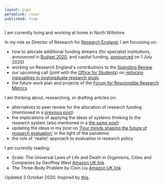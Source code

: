 ```yaml
---
layout: page
permalink: /now/
published: true
---
```


I am currently living and working at home in North Wiltshire.

In my role as Director of Research for [Research England](https://re.ukri.org/), I am focussing on:

* how to allocate additional funding streams (for specialist institutions, announced in [Budget 2020](https://www.gov.uk/government/publications/budget-2020-documents/budget-2020), and capital funding, [announced](https://www.gov.uk/government/news/government-fires-up-rd-across-the-country-to-cement-the-uk-as-science-superpower) on 1 July 2020)
* working on Research England's contributions to the [Spending Review](https://www.gov.uk/government/news/chancellor-launches-comprehensive-spending-review)
* our upcoming call (joint with the [Office for Students]()) on [reducing inequalities in postgraduate research study](http://re.ukri.org/news-opinions-events/news/notice-of-a-joint-research-england-and-office-for-students-funding-competition-to-reduce-inequalities-in-postgraduate-research-study/)
* the future work plan and projects of the [Forum for Responsible Research Metrics](https://www.universitiesuk.ac.uk/policy-and-analysis/research-policy/open-science/Pages/forum-for-responsible-research-metrics.aspx)


I am thinking about, researching, or drafting articles on:

* alternatives to peer review for the allocation of research funding (mentioned in a [previous post](https://stevenhill.org.uk/a-post-pandemic-research-agenda/))
* the implications of applying the ideas of systems thinking to the research system (also mentioned in a [the same post](https://stevenhill.org.uk/a-post-pandemic-research-agenda/))
* updating the ideas in my post on ['Four trends shaping the future of research evaluation'](https://stevenhill.org.uk/four-trends-shaping-the-future-of-research-evaluation/) in the light of the pandemic
* the role of 'realist' approach to evaluation in research policy

I am currently reading:

* Scale: The Universal Laws of Life and Death in Organisms, Cities and Companies by Geoffrey West [Amazon UK link](https://www.amazon.co.uk/Scale-Universal-Organisms-Cities-Companies-ebook/dp/B010P7Z8J0/)
* The Three-Body Problem by Cixin Liu [Amazon UK link](https://www.amazon.co.uk/Three-Body-Problem-Cixin-Liu-ebook/dp/B00S8FCJCQ/)

Updated 3 October 2020. Inspired by [this](https://nownownow.com/about).
